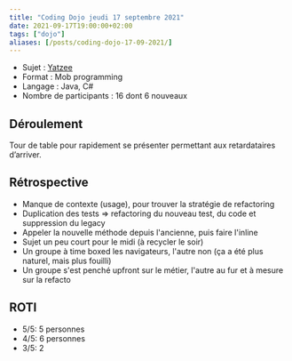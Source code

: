 ```yaml
---
title: "Coding Dojo jeudi 17 septembre 2021"
date: 2021-09-17T19:00:00+02:00
tags: ["dojo"]
aliases: [/posts/coding-dojo-17-09-2021/]
---
```

- Sujet : [Yatzee](https://github.com/emilybache/Yatzy-Refactoring-Kata)
- Format : Mob programming
- Langage : Java, C#
- Nombre de participants : 16 dont 6 nouveaux

## Déroulement

Tour de table pour rapidement se présenter permettant aux retardataires d’arriver.

## Rétrospective

 * Manque de contexte (usage), pour trouver la stratégie de refactoring
 * Duplication des tests => refactoring du nouveau test, du code et suppression du legacy
 * Appeler la nouvelle méthode depuis l'ancienne, puis faire l'inline
 * Sujet un peu court pour le midi (à recycler le soir)
 * Un groupe à time boxed les navigateurs, l'autre non (ça a été plus naturel, mais plus fouilli)
 * Un groupe s'est penché upfront sur le métier, l'autre au fur et à mesure sur la refacto

## ROTI

 * 5/5: 5 personnes
 * 4/5: 6 personnes
 * 3/5: 2
